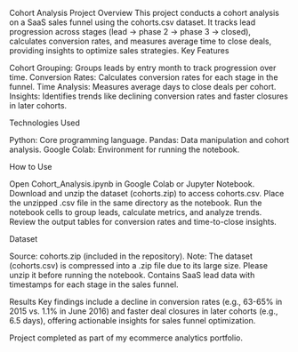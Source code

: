 Cohort Analysis Project
Overview
This project conducts a cohort analysis on a SaaS sales funnel using the cohorts.csv dataset. It tracks lead progression across stages (lead → phase 2 → phase 3 → closed), calculates conversion rates, and measures average time to close deals, providing insights to optimize sales strategies.
Key Features

Cohort Grouping: Groups leads by entry month to track progression over time.
Conversion Rates: Calculates conversion rates for each stage in the funnel.
Time Analysis: Measures average days to close deals per cohort.
Insights: Identifies trends like declining conversion rates and faster closures in later cohorts.

Technologies Used

Python: Core programming language.
Pandas: Data manipulation and cohort analysis.
Google Colab: Environment for running the notebook.

How to Use

Open Cohort_Analysis.ipynb in Google Colab or Jupyter Notebook.
Download and unzip the dataset (cohorts.zip) to access cohorts.csv.
Place the unzipped .csv file in the same directory as the notebook.
Run the notebook cells to group leads, calculate metrics, and analyze trends.
Review the output tables for conversion rates and time-to-close insights.

Dataset

Source: cohorts.zip (included in the repository).
Note: The dataset (cohorts.csv) is compressed into a .zip file due to its large size. Please unzip it before running the notebook.
Contains SaaS lead data with timestamps for each stage in the sales funnel.

Results
Key findings include a decline in conversion rates (e.g., 63-65% in 2015 vs. 1.1% in June 2016) and faster deal closures in later cohorts (e.g., 6.5 days), offering actionable insights for sales funnel optimization.

Project completed as part of my ecommerce analytics portfolio.
